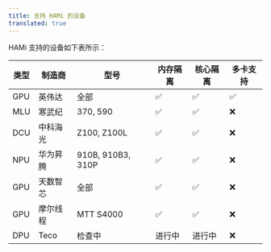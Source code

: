 ```yaml
---
title: 支持 HAMi 的设备
translated: true
---
```


HAMi 支持的设备如下表所示：

| 类型 | 制造商 | 型号 | 内存隔离 | 核心隔离 | 多卡支持 |
|-----|-------|-----|---------|---------|--------|
| GPU | 英伟达 | 全部 | ✅ | ✅ | ✅ |
| MLU | 寒武纪 | 370, 590 | ✅ | ✅ | ❌ |
| DCU | 中科海光 | Z100, Z100L | ✅ | ✅ | ❌ |
| NPU | 华为昇腾 | 910B, 910B3, 310P | ✅ | ✅ | ❌ |
| GPU | 天数智芯 | 全部 | ✅ | ✅ | ❌ |
| GPU | 摩尔线程 | MTT S4000 | ✅ | ✅ | ❌ |
| DPU | Teco | 检查中 | 进行中 | 进行中 | ❌ |
